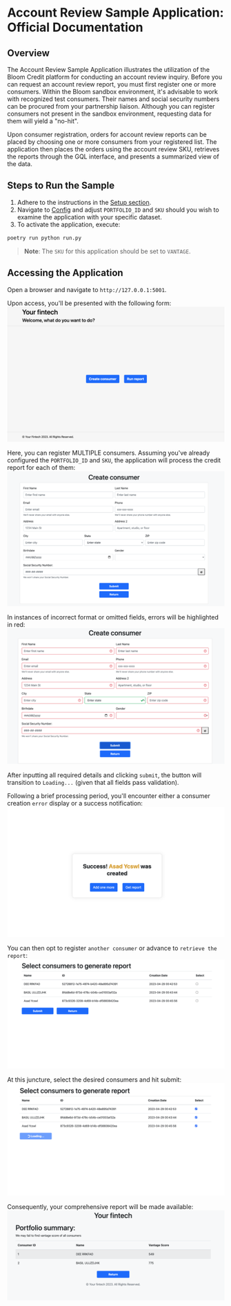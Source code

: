 # Account Review Sample Application: Official Documentation

## Overview

The Account Review Sample Application illustrates the utilization of the Bloom Credit platform for conducting an account review inquiry. Before you can request an account review report, you must first register one or more consumers. Within the Bloom sandbox environment, it's advisable to work with recognized test consumers. Their names and social security numbers can be procured from your partnership liaison. Although you can register consumers not present in the sandbox environment, requesting data for them will yield a "no-hit".

Upon consumer registration, orders for account review reports can be placed by choosing one or more consumers from your registered list. The application then places the orders using the account review SKU, retrieves the reports through the GQL interface, and presents a summarized view of the data.

## Steps to Run the Sample

1. Adhere to the instructions in the [Setup section](https://github.com/bloomcredit/samples-data-access#setup).
2. Navigate to [Config](./config.py) and adjust `PORTFOLIO_ID` and `SKU` should you wish to examine the application with your specific dataset.
3. To activate the application, execute:

```bash
poetry run python run.py
```

> **Note**: The `SKU` for this application should be set to `VANTAGE`.

## Accessing the Application

Open a browser and navigate to `http://127.0.0.1:5001`.

Upon access, you'll be presented with the following form:
![Initial Screen](./demo/initial.png)

Here, you can register MULTIPLE consumers. Assuming you've already configured the `PORTFOLIO_ID` and `SKU`, the application will process the credit report for each of them:
![Consumer Registration](./demo/create.png)

In instances of incorrect format or omitted fields, errors will be highlighted in red:
![Error Highlight](./demo/create_error.png)

After inputting all required details and clicking `submit`, the button will transition to `Loading...` (given that all fields pass validation).

Following a brief processing period, you'll encounter either a consumer creation `error` display or a success notification:
![Successful Submission](./demo/success.png)

You can then opt to register `another consumer` or advance to `retrieve the report`:
![Report Retrieval](./demo/report.png)

At this juncture, select the desired consumers and hit submit:
![Report Loading](./demo/report_loading.png)

Consequently, your comprehensive report will be made available:
![Final Report](./demo/summary.png)
